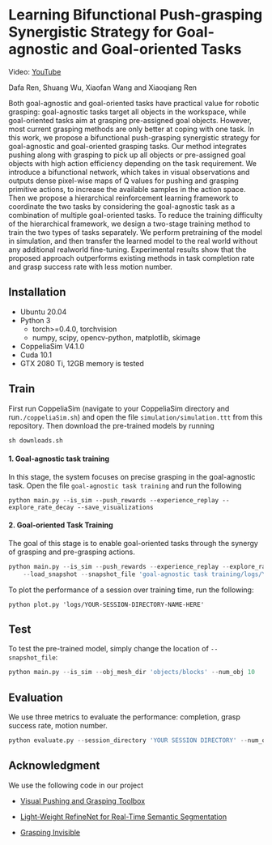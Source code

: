 # Learning Bifunctional Push-grasping Synergistic Strategy for Goal-agnostic and Goal-oriented Tasks

Video:  [YouTube](https://youtu.be/cOud5iLoJPk) 

Dafa Ren, Shuang Wu, Xiaofan Wang and Xiaoqiang Ren

Both goal-agnostic and goal-oriented tasks have practical value for robotic grasping: goal-agnostic tasks target all objects in the workspace, while goal-oriented tasks aim at grasping pre-assigned goal objects. However, most current grasping methods are only better at coping with one task. In this work, we propose a bifunctional push-grasping synergistic strategy for goal-agnostic and goal-oriented grasping tasks. Our method integrates pushing along with grasping to pick up all objects or pre-assigned goal objects with high action efficiency depending on the task requirement. We introduce a bifunctional network, which takes in visual observations and outputs dense pixel-wise maps of Q values for pushing and grasping primitive actions, to increase the available samples in the action space. Then we propose a hierarchical reinforcement learning framework to coordinate the two tasks by considering the goal-agnostic task as a combination of multiple goal-oriented tasks. To reduce the training difficulty of the hierarchical framework, we design a two-stage training method to train the two types of tasks separately. We perform pretraining of the model in simulation, and then transfer the learned model to the real world without any additional realworld fine-tuning. Experimental results show that the proposed approach outperforms existing methods in task completion rate and grasp success rate with less motion number.



## Installation

- Ubuntu 20.04
- Python 3
  - torch>=0.4.0, torchvision
  - numpy, scipy, opencv-python, matplotlib, skimage
- CoppeliaSim V4.1.0
- Cuda 10.1
- GTX 2080 Ti, 12GB memory is tested

## Train

First run CoppeliaSim (navigate to your CoppeliaSim directory and run`./coppeliaSim.sh`) and open the file `simulation/simulation.ttt` from this repository. Then download the pre-trained models by running

```python
sh downloads.sh
```

#### 1.  Goal-agnostic task training

In this stage, the system focuses on precise grasping in the goal-agnostic task. Open the file `goal-agnostic task training` and  run the following

```shell
python main.py --is_sim --push_rewards --experience_replay --explore_rate_decay --save_visualizations
```

#### 2.  Goal-oriented Task Training

The goal of this stage is to enable goal-oriented tasks through the synergy of grasping and pre-grasping actions.

```python
python main.py --is_sim --push_rewards --experience_replay --explore_rate_decay --save_visualizations \
    --load_snapshot --snapshot_file 'goal-agnostic task training/logs/YOUR-SESSION-DIRECTORY-NAME-HERE/models/snapshot-backup.reinforcement.pth' \ 
```

To plot the performance of a session over training time, run the following:

```shell
python plot.py 'logs/YOUR-SESSION-DIRECTORY-NAME-HERE'
```

## Test

To test the pre-trained model, simply change the location of `--snapshot_file`:

```python
python main.py --is_sim --obj_mesh_dir 'objects/blocks' --num_obj 10     --push_rewards --experience_replay --explore_rate_decay     --is_testing --test_preset_cases --config_file 'simulation/preset/test-10-obj-06.txt'     --load_snapshot --snapshot_file 'YOUR-SNAPSHOT-FILE-HERE'     --save_visualizations 
```

## Evaluation

We use three metrics to evaluate the performance: completion, grasp success rate, motion number. 

```python
python evaluate.py --session_directory 'YOUR SESSION DIRECTORY' --num_obj_complete 1
```

## Acknowledgment

We use the following code in our project

- [Visual Pushing and Grasping Toolbox][1]

- [Light-Weight RefineNet for Real-Time Semantic Segmentation][2]

- [Grasping Invisible][3]

[1]: https://github.com/andyzeng/visual-pushing-grasping

[2]: https://github.com/DrSleep/light-weight-refinenet

[3]: https://github.com/choicelab/grasping-invisible





